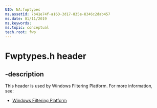 ```yaml
---
UID: NA:fwptypes
ms.assetid: 7b41e74f-a163-3d17-835e-8346c2dab457
ms.date: 01/11/2019
ms.keywords: 
ms.topic: conceptual
tech.root: fwp
---
```


# Fwptypes.h header


## -description


This header is used by Windows Filtering Platform. For more information, see:

- [Windows Filtering Platform](../_fwp/index.md)

